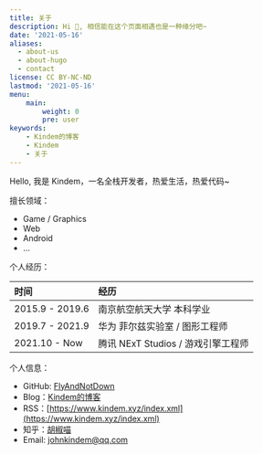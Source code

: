 ```yaml
---
title: 关于
description: Hi 🤣, 相信能在这个页面相遇也是一种缘分吧~
date: '2021-05-16'
aliases:
  - about-us
  - about-hugo
  - contact
license: CC BY-NC-ND
lastmod: '2021-05-16'
menu:
    main: 
        weight: 0
        pre: user
keywords:
    - Kindem的博客
    - Kindem
    - 关于
---
```


Hello, 我是 Kindem，一名全栈开发者，热爱生活，热爱代码~

擅长领域：

* Game / Graphics
* Web
* Android
* ...

个人经历：

| 时间 | 经历 |
| :- | :- |
| 2015.9 - 2019.6 | 南京航空航天大学 本科学业 |
| 2019.7 - 2021.9 | 华为 菲尔兹实验室 / 图形工程师 |
| 2021.10 - Now | 腾讯 NExT Studios / 游戏引擎工程师 |

个人信息：

* GitHub: [FlyAndNotDown](https://github.com/FlyAndNotDown)
* Blog：[Kindem的博客](https://www.kindem.xyz/)
* RSS：[https://www.kindem.xyz/index.xml](https://www.kindem.xyz/index.xml)
* 知乎：[胡椒喵](https://www.zhihu.com/people/kindem)
* Email: [johnkindem@qq.com](mailto:johnkindem@qq.com)
